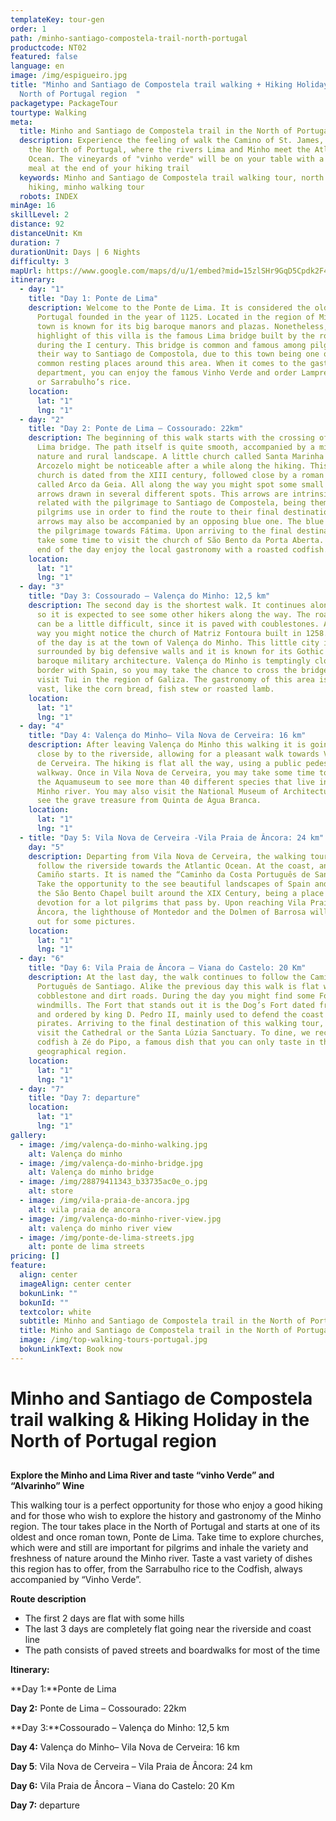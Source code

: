 ```yaml
---
templateKey: tour-gen
order: 1
path: /minho-santiago-compostela-trail-north-portugal
productcode: NT02
featured: false
language: en
image: /img/espigueiro.jpg
title: "Minho and Santiago de Compostela trail walking + Hiking Holiday in the
  North of Portugal region  "
packagetype: PackageTour
tourtype: Walking
meta:
  title: Minho and Santiago de Compostela trail in the North of Portugal
  description: Experience the feeling of walk the Camino of St. James, and explore
    the North of Portugal, where the rivers Lima and Minho meet the Atlantic
    Ocean. The vineyards of "vinho verde" will be on your table with a delicious
    meal at the end of your hiking trail
  keywords: Minho and Santiago de Compostela trail walking tour, north portugal
    hiking, minho walking tour
  robots: INDEX
minAge: 16
skillLevel: 2
distance: 92
distanceUnit: Km
duration: 7
durationUnit: Days | 6 Nights
difficulty: 3
mapUrl: https://www.google.com/maps/d/u/1/embed?mid=15zlSHr9GqD5Cpdk2F4GjaEZeNIg2DUH2
itinerary:
  - day: "1"
    title: "Day 1: Ponte de Lima"
    description: Welcome to the Ponte de Lima. It is considered the oldest villa in
      Portugal founded in the year of 1125. Located in the region of Minho, this
      town is known for its big baroque manors and plazas. Nonetheless, the best
      highlight of this villa is the famous Lima bridge built by the romans
      during the I century. This bridge is common and famous among pilgrims in
      their way to Santiago de Compostola, due to this town being one of the
      common resting places around this area. When it comes to the gastronomy
      department, you can enjoy the famous Vinho Verde and order Lamprey’s rice
      or Sarrabulho’s rice.
    location:
      lat: "1"
      lng: "1"
  - day: "2"
    title: "Day 2: Ponte de Lima – Cossourado: 22km"
    description: The beginning of this walk starts with the crossing of the Ponte de
      Lima bridge. The path itself is quite smooth, accompanied by a mixture of
      nature and rural landscape. A little church called Santa Marinha de
      Arcozelo might be noticeable after a while along the hiking. This small
      church is dated from the XIII century, followed close by a roman bridge
      called Arco da Geia. All along the way you might spot some small yellow
      arrows drawn in several different spots. This arrows are intrinsically
      related with the pilgrimage to Santiago de Compostela, being them what
      pilgrims use in order to find the route to their final destination. The
      arrows may also be accompanied by an opposing blue one. The blue indicates
      the pilgrimage towards Fátima. Upon arriving to the final destination,
      take some time to visit the church of São Bento da Porta Aberta. At the
      end of the day enjoy the local gastronomy with a roasted codfish.
    location:
      lat: "1"
      lng: "1"
  - day: "3"
    title: "Day 3: Cossourado – Valença do Minho: 12,5 km"
    description: The second day is the shortest walk. It continues along the Camino
      so it is expected to see some other hikers along the way. The road itself
      can be a little difficult, since it is paved with coublestones. Along the
      way you might notice the church of Matriz Fontoura built in 1258. The end
      of the day is at the town of Valença do Minho. This little city is
      surrounded by big defensive walls and it is known for its Gothic and
      baroque military architecture. Valença do Minho is temptingly close to the
      border with Spain, so you may take the chance to cross the bridge and
      visit Tui in the region of Galiza. The gastronomy of this area is very
      vast, like the corn bread, fish stew or roasted lamb.
    location:
      lat: "1"
      lng: "1"
  - day: "4"
    title: "Day 4: Valença do Minho– Vila Nova de Cerveira: 16 km"
    description: After leaving Valença do Minho this walking it is going to take you
      close by to the riverside, allowing for a pleasant walk towards Vila Nova
      de Cerveira. The hiking is flat all the way, using a public pedestrian
      walkway. Once in Vila Nova de Cerveira, you may take some time to visit
      the Aquamuseum to see more than 40 different species that live in the
      Minho river. You may also visit the National Museum of Architecture too
      see the grave treasure from Quinta de Água Branca.
    location:
      lat: "1"
      lng: "1"
  - title: "Day 5: Vila Nova de Cerveira -Vila Praia de Âncora: 24 km"
    day: "5"
    description: Departing from Vila Nova de Cerveira, the walking tour continues to
      follow the riverside towards the Atlantic Ocean. At the coast, another
      Camiño starts. It is named the “Caminho da Costa Português de Santiago”.
      Take the opportunity to the see beautiful landscapes of Spain and to visit
      the São Bento Chapel built around the XIX Century, being a place of
      devotion for a lot pilgrims that pass by. Upon reaching Vila Praia de
      Âncora, the lighthouse of Montedor and the Dolmen of Barrosa will stand
      out for some pictures.
    location:
      lat: "1"
      lng: "1"
  - day: "6"
    title: "Day 6: Vila Praia de Âncora – Viana do Castelo: 20 Km"
    description: At the last day, the walk continues to follow the Caminho da Costa
      Português de Santiago. Alike the previous day this walk is flat with some
      cobblestone and dirt roads. During the day you might find some Forts and
      windmills. The Fort that stands out it is the Dog’s Fort dated from 1702
      and ordered by king D. Pedro II, mainly used to defend the coast from the
      pirates. Arriving to the final destination of this walking tour, you may
      visit the Cathedral or the Santa Lúzia Sanctuary. To dine, we recommend
      codfish à Zé do Pipo, a famous dish that you can only taste in this
      geographical region.
    location:
      lat: "1"
      lng: "1"
  - day: "7"
    title: "Day 7: departure"
    location:
      lat: "1"
      lng: "1"
gallery:
  - image: /img/valença-do-minho-walking.jpg
    alt: Valença do minho
  - image: /img/valença-do-minho-bridge.jpg
    alt: Valença do minho bridge
  - image: /img/28879411343_b33735ac0e_o.jpg
    alt: store
  - image: /img/vila-praia-de-ancora.jpg
    alt: vila praia de ancora
  - image: /img/valença-do-minho-river-view.jpg
    alt: valença do minho river view
  - image: /img/ponte-de-lima-streets.jpg
    alt: ponte de lima streets
pricing: []
feature:
  align: center
  imageAlign: center center
  bokunLink: ""
  bokunId: ""
  textcolor: white
  subtitle: Minho and Santiago de Compostela trail in the North of Portugal
  title: Minho and Santiago de Compostela trail in the North of Portugal
  image: /img/top-walking-tours-portugal.jpg
  bokunLinkText: Book now
---
```

# **Minho and Santiago de Compostela trail walking & Hiking Holiday in the North of Portugal region**

## 
**Explore the Minho and Lima River and taste “vinho Verde” and “Alvarinho” Wine**

This walking tour is a perfect opportunity for those who enjoy a good hiking and for those who wish to explore the history and gastronomy of the Minho region. The tour takes place in the North of Portugal and starts at one of its oldest and once roman town, Ponte de Lima. Take time to explore churches, which were and still are important for pilgrims and inhale the variety and freshness of nature around the Minho river. Taste a vast variety of dishes this region has to offer, from the Sarrabulho rice to the Codfish, always accompanied by “Vinho Verde”.

**Route description**

* The first 2 days are flat with some hills
* The last 3 days are completely flat going near the riverside and coast line
* The path consists of paved streets and boardwalks for most of the time



**Itinerary:**

**Day 1:**Ponte de Lima

**Day 2:** Ponte de Lima – Cossourado: 22km

**Day 3:**Cossourado – Valença do Minho: 12,5 km

**Day 4:** Valença do Minho– Vila Nova de Cerveira: 16 km

**Day 5**: Vila Nova de Cerveira – Vila Praia de Âncora: 24 km

**Day 6:** Vila Praia de Âncora – Viana do Castelo: 20 Km

**Day 7:** departure